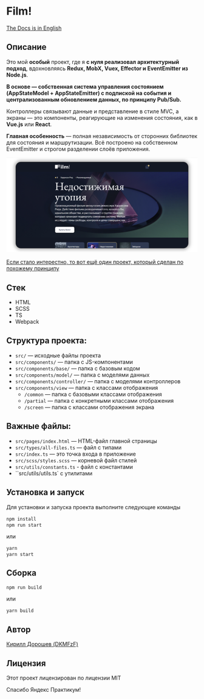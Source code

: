 # Film!

[The Docs is in English](./docs/README.en.md)

## Описание
Это мой **особый** проект, где я **с нуля реализовал архитектурный подход**, вдохновляясь **Redux, MobX, Vuex, Effector и EventEmitter из Node.js**.

**В основе — собственная система управления состоянием (AppStateModel + AppStateEmitter) с подпиской на события и централизованным обновлением данных, по принципу Pub/Sub.**

Контроллеры связывают данные и представление в стиле MVC, а экраны — это компоненты, реагирующие на изменения состояния, как в **Vue.js** или **React**.

**Главная особенность** — полная независимость от сторонних библиотек для состояния и маршрутизации. Всё построено на собственном EventEmitter и строгом разделении слоёв приложения.

![screen_app](./docs/app-screen.png)

[Если стало интерестно, то вот ещё один проект, который сделан по похожему принципу](https://github.com/DKMFzF/web-larek-MVC.git)  

## Стек
- HTML
- SCSS
- TS
- Webpack

## Структура проекта:
- ```src/``` — исходные файлы проекта
- ```src/components/``` — папка с JS-компонентами
- ```src/components/base/``` — папка с базовым кодом
- ```src/components/model/``` — папка с моделями данных
- ```src/components/controller/``` — папка с моделями контроллеров
- ```src/components/view``` — папка с классами отображения
    - ```/common``` — папка с базовыми классами отображения
    - ```/partial``` — папка с конкретными классами отображения
    - ```/screen``` — папка с классами отображения экрана

## Важные файлы:
- ```src/pages/index.html``` — HTML-файл главной страницы
- ```src/types/all-files.ts``` — файл с типами
- ``src/index.ts`` — это точка входа в приложение
- ``src/scss/styles.scss`` — корневой файл стилей
- ``src/utils/constants.ts`` - файл с константами
- ``src/utils/utils.ts` с утилитами

## Установка и запуск
Для установки и запуска проекта выполните следующие команды

```
npm install
npm run start
```

или

```
yarn
yarn start
```


## Сборка

```
npm run build
```

или

```
yarn build
```

## Автор

[Кирилл Дорошев (DKMFzF)](https://vk.com/dkmfzf )

## Лицензия

Этот проект лицензирован по лицензии MIT

Спасибо Яндекс Практикум!
